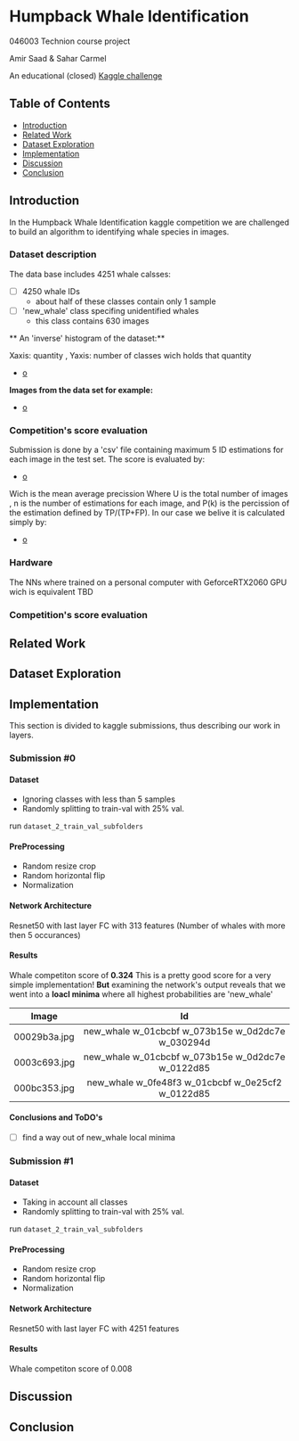 # Humpback Whale Identification
046003 Technion course project

Amir Saad & Sahar Carmel

An educational (closed) [Kaggle challenge](https://www.kaggle.com/c/whale-categorization-playground)

## Table of Contents
- [Introduction](#Introduction)
- [Related Work](#Related-Work)
- [Dataset Exploration](#Dataset-Exploration)
- [Implementation](#Implementation)
- [Discussion](#Discussion)
- [Conclusion](#Conclusion)

## Introduction
In the Humpback Whale Identification kaggle competition we are challenged to build an algorithm to identifying whale species in images.
### Dataset description
The data base includes 4251 whale calsses:
- [ ] 4250 whale IDs
	- about half of these classes contain only 1 sample
- [ ] 'new_whale' class specifing unidentified whales
	- this class contains 630 images

** An 'inverse' histogram of the dataset:**

Xaxis: quantity , Yaxis: number of classes wich holds that quantity
- [o](https://github.com/assctechnion/-HumpbackWhaleIdentification/blob/master/Documents/Num%20of%20categories%20by%20images.png)

**Images from the data set for example:**

- [o](https://github.com/assctechnion/-HumpbackWhaleIdentification/blob/master/Documents/Whales%20pictures%20example.png)

### Competition's score evaluation
Submission is done by a 'csv' file containing maximum 5 ID estimations for each 
image in the test set. The score is evaluated by:

- [o](https://github.com/assctechnion/-HumpbackWhaleIdentification/blob/master/Documents/score.PNG)

Wich is the mean average precission 
Where U is the total number of images , n is the number of estimations for each image, and P(k) is the percission 
of the estimation defined by TP/(TP+FP). In our case we belive it is calculated simply by:

- [o](https://github.com/assctechnion/-HumpbackWhaleIdentification/blob/master/Documents/simlifiedP.PNG)

### Hardware
The NNs where trained on a personal computer with GeforceRTX2060 GPU wich is equivalent TBD

### Competition's score evaluation

## Related Work
## Dataset Exploration
## Implementation
This section is divided to kaggle submissions, thus describing our work in layers.
### Submission #0
#### Dataset
* Ignoring classes with less than 5 samples
* Randomly splitting to train-val with 25% val.

run `dataset_2_train_val_subfolders`

#### PreProcessing
* Random resize crop
* Random horizontal flip
* Normalization


#### Network Architecture
Resnet50 with last layer FC with 313 features (Number of whales with more then 5 occurances)
#### Results
Whale competiton score of **0.324**
This is a pretty good score for a very simple implementation!
**But** examining the network's output reveals that we went into a **loacl minima** where all
highest probabilities are 'new_whale'

| Image         | Id            |
| ------------- |:-------------:|
| 00029b3a.jpg  | new_whale w_01cbcbf w_073b15e w_0d2dc7e w_030294d 	 |
| 0003c693.jpg  | new_whale w_01cbcbf w_073b15e w_0d2dc7e w_0122d85      |
| 000bc353.jpg  | new_whale w_0fe48f3 w_01cbcbf w_0e25cf2 w_0122d85      |


#### Conclusions and ToDO's
- [ ] find a way out of new_whale local minima
### Submission #1

#### Dataset
* Taking in account all classes
* Randomly splitting to train-val with 25% val.

run `dataset_2_train_val_subfolders`

#### PreProcessing
* Random resize crop
* Random horizontal flip
* Normalization


#### Network Architecture
Resnet50 with last layer FC with 4251 features 
#### Results
Whale competiton score of 0.008

## Discussion
## Conclusion
